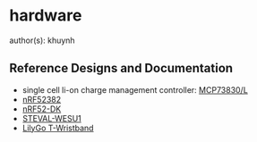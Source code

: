 # hardware

author(s): khuynh

## Reference Designs and Documentation

- single cell li-on charge management controller:
  [MCP73830/L](https://www.microchip.com/design-centers/power-management/battery-management)
- [nRF52382](https://www.nordicsemi.com/Products/Low-power-short-range-wireless/nRF52832)
- [nRF52-DK](https://infocenter.nordicsemi.com/pdf/nRF52832_PB_v1.7.pdf)
- [STEVAL-WESU1](https://www.st.com/content/ccc/resource/technical/document/data_brief/group0/d1/88/d9/8b/7b/c9/47/3e/DM00271824/files/DM00271824.pdf/jcr:content/translations/en.DM00271824.pdf)
- [LilyGo T-Wristband](https://github.com/Xinyuan-LilyGO/LilyGo-T-Wristband)

